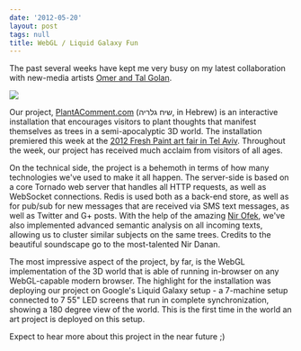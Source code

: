 ```yaml
---
date: '2012-05-20'
layout: post
tags: null
title: WebGL / Liquid Galaxy Fun
---
```


The past several weeks have kept me very busy on my latest collaboration with
new-media artists [Omer and Tal Golan](http://omta.co).

![](/static/img/blog/plantacomment.png)

Our project, [PlantAComment.com](http://plantacomment.com) (שיח גלריה, in
Hebrew) is an interactive installation that encourages visitors to plant
thoughts that manifest themselves as trees in a semi-apocalyptic 3D world. The
installation premiered this week at the [2012 Fresh Paint art fair in Tel Aviv](http://www.freshpaint.co.il/en/). Throughout the week, our project has
received much acclaim from visitors of all ages.

On the technical side, the project is a behemoth in terms of how many
technologies we've used to make it all happen. The server-side is based on a
core Tornado web server that handles all HTTP requests, as well as WebSocket
connections. Redis is used both as a back-end store, as well as for pub/sub
for new messages that are received via SMS text messages, as well as Twitter
and G+ posts. With the help of the amazing [Nir Ofek](http://www.linkedin.com/in/nirofek), we've also implemented advanced
semantic analysis on all incoming texts, allowing us to cluster similar
subjects on the same trees. Credits to the beautiful soundscape go to the
most-talented Nir Danan.

The most impressive aspect of the project, by far, is the WebGL implementation
of the 3D world that is able of running in-browser on any WebGL-capable modern
browser. The highlight for the installation was deploying our project on
Google's Liquid Galaxy setup - a 7-machine setup connected to 7 55" LED
screens that run in complete synchronization, showing a 180 degree view of the
world. This is the first time in the world an art project is deployed on this
setup.

Expect to hear more about this project in the near future ;)